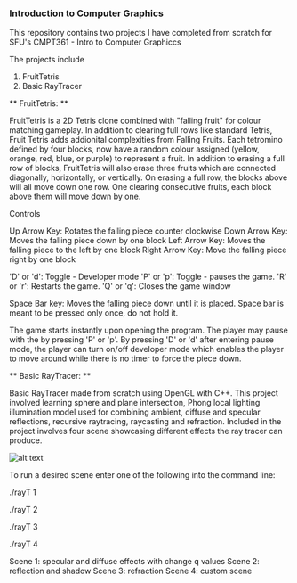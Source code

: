 ### Introduction to Computer Graphics

This repository contains two projects I have completed from scratch for SFU's CMPT361 - Intro to Computer Graphiccs

The projects include
  1. FruitTetris
  2. Basic RayTracer
  
  
  ** FruitTetris: ** 
  
 FruitTetris is a 2D Tetris clone combined with "falling fruit" for colour matching gameplay. In addition to clearing full rows like 
 standard Tetris, Fruit Tetris adds addionital complexities from Falling Fruits. Each tetromino defined by four blocks, now have a random colour 
 assigned (yellow, orange, red, blue, or purple) to represent a fruit. In addition to erasing a full row of blocks, FruitTetris will also erase three
 fruits which are connected diagonally, horizontally, or vertically. On erasing a full row, the blocks above will all move down one row. One clearing
 consecutive fruits, each block above them will move down by one. 
 
 Controls

  Up Arrow Key: Rotates the falling piece counter clockwise
  Down Arrow Key: Moves the falling piece down by one block
  Left Arrow Key: Moves the  falling piece to the left by one block
  Right Arrow Key: Move the falling piece right by one block

  'D' or 'd': Toggle - Developer mode
  'P' or 'p': Toggle - pauses the game.
  'R' or 'r': Restarts the game.
  'Q' or 'q': Closes the game window

  Space Bar key: Moves the falling piece down until it is placed. Space bar is meant to be pressed only once, do not hold it.

 The game starts instantly upon opening the program. The player may pause with the by pressing 'P' or 'p'.
 By pressing 'D' or 'd' after entering pause mode, the player can turn on/off developer mode which enables the player to move around
 while there is no timer to force the piece down. 

** Basic RayTracer: **

Basic RayTracer made from scratch using OpenGL with C++. This project involved learning sphere and plane intersection, Phong local lighting 
illumination model used for combining ambient, diffuse and specular reflections, recursive raytracing, raycasting and refraction. 
Included in the project involves four scene showcasing different effects the ray tracer can produce. 

![alt text](https://github.com/oFwano/Introduction_to_Computer_Graphics/blob/master/rayT/s4.jpg "Custom scene for RayTracer project")


To run a desired scene enter one of the following into the command line:

./rayT 1

./rayT 2

./rayT 3

./rayT 4

Scene 1: specular and diffuse effects with change q values
Scene 2: reflection and shadow
Scene 3: refraction
Scene 4: custom scene
